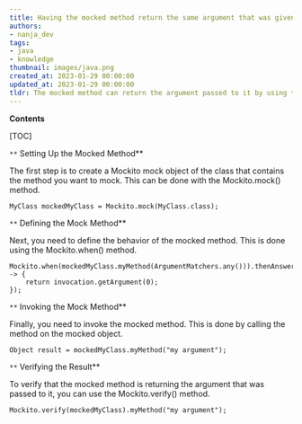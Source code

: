 ```yaml
---
title: Having the mocked method return the same argument that was given to it
authors:
- nanja_dev
tags:
- java
- knowledge
thumbnail: images/java.png
created_at: 2023-01-29 00:00:00
updated_at: 2023-01-29 00:00:00
tldr: The mocked method can return the argument passed to it by using the `Answer.returnArg()` syntax.
---
```


**Contents**

[TOC]

`**` Setting Up the Mocked Method**

The first step is to create a Mockito mock object of the class that contains the method you want to mock. This can be done with the Mockito.mock() method.

```
MyClass mockedMyClass = Mockito.mock(MyClass.class);
```

`**` Defining the Mock Method**

Next, you need to define the behavior of the mocked method. This is done using the Mockito.when() method.

```
Mockito.when(mockedMyClass.myMethod(ArgumentMatchers.any())).thenAnswer(invocation -> {
    return invocation.getArgument(0);
});
```

`**` Invoking the Mock Method**

Finally, you need to invoke the mocked method. This is done by calling the method on the mocked object.

```
Object result = mockedMyClass.myMethod("my argument");
```

`**` Verifying the Result**

To verify that the mocked method is returning the argument that was passed to it, you can use the Mockito.verify() method.

```
Mockito.verify(mockedMyClass).myMethod("my argument");
```
